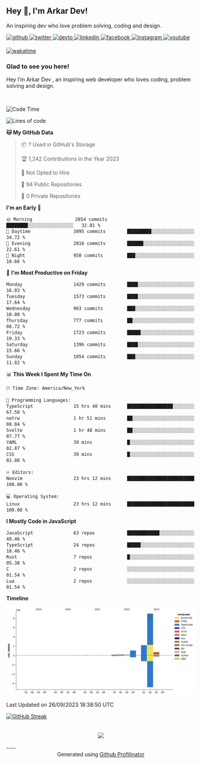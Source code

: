 ## Hey 👋, I'm Arkar Dev!  

An inspiring dev who love problem solving, coding and design.

<a href="https://github.com/Riley1101" target="_blank">
<img src=https://img.shields.io/badge/github-%2324292e.svg?&style=for-the-badge&logo=github&logoColor=white alt=github style="margin-bottom: 5px;" />
</a>
<a href="https://twitter.com/arkardev" target="_blank">
<img src=https://img.shields.io/badge/twitter-%2300acee.svg?&style=for-the-badge&logo=twitter&logoColor=white alt=twitter style="margin-bottom: 5px;" />
</a>
<a href="https://dev.to/riley1101" target="_blank">
<img src=https://img.shields.io/badge/dev.to-%2308090A.svg?&style=for-the-badge&logo=dev.to&logoColor=white alt=devto style="margin-bottom: 5px;" />
</a>
<a href="https://linkedin.com/in/arkar-kaung-myat" target="_blank">
<img src=https://img.shields.io/badge/linkedin-%231E77B5.svg?&style=for-the-badge&logo=linkedin&logoColor=white alt=linkedin style="margin-bottom: 5px;" />
</a>
<a href="https://www.facebook.com/riley.eileen.75" target="_blank">
<img src=https://img.shields.io/badge/facebook-%232E87FB.svg?&style=for-the-badge&logo=facebook&logoColor=white alt=facebook style="margin-bottom: 5px;" />
</a>
<a href="https://instagram.com/rileys1101" target="_blank">
<img src=https://img.shields.io/badge/instagram-%23000000.svg?&style=for-the-badge&logo=instagram&logoColor=white alt=instagram style="margin-bottom: 5px;" />
</a>
<a href="https://www.youtube.com/channel/UC_RfEQCC3gL2AzsFFAABikg" target="_blank">
<img src=https://img.shields.io/badge/youtube-%23EE4831.svg?&style=for-the-badge&logo=youtube&logoColor=white alt=youtube style="margin-bottom: 5px;" />
</a>  
  
[![wakatime](https://wakatime.com/badge/user/cf23b6e3-75f8-4c04-b0e3-273191c8d2ec.svg)](https://wakatime.com/@cf23b6e3-75f8-4c04-b0e3-273191c8d2ec)


### Glad to see you here!  
Hey I’m Arkar Dev , an inspiring web developer who loves coding, problem solving and design.

<br/>

<!--START_SECTION:waka-->
![Code Time](http://img.shields.io/badge/Code%20Time-596%20hrs-blue)

![Lines of code](https://img.shields.io/badge/From%20Hello%20World%20I%27ve%20Written-13.7%20million%20lines%20of%20code-blue)

**🐱 My GitHub Data** 

> 📦 ? Used in GitHub's Storage 
 > 
> 🏆 1,242 Contributions in the Year 2023
 > 
> 🚫 Not Opted to Hire
 > 
> 📜 94 Public Repositories 
 > 
> 🔑 0 Private Repositories 
 > 
**I'm an Early 🐤** 

```text
🌞 Morning                2854 commits        ████████░░░░░░░░░░░░░░░░░   32.01 % 
🌆 Daytime                3095 commits        █████████░░░░░░░░░░░░░░░░   34.72 % 
🌃 Evening                2016 commits        ██████░░░░░░░░░░░░░░░░░░░   22.61 % 
🌙 Night                  950 commits         ███░░░░░░░░░░░░░░░░░░░░░░   10.66 % 
```
📅 **I'm Most Productive on Friday** 

```text
Monday                   1429 commits        ████░░░░░░░░░░░░░░░░░░░░░   16.03 % 
Tuesday                  1573 commits        ████░░░░░░░░░░░░░░░░░░░░░   17.64 % 
Wednesday                963 commits         ███░░░░░░░░░░░░░░░░░░░░░░   10.80 % 
Thursday                 777 commits         ██░░░░░░░░░░░░░░░░░░░░░░░   08.72 % 
Friday                   1723 commits        █████░░░░░░░░░░░░░░░░░░░░   19.33 % 
Saturday                 1396 commits        ████░░░░░░░░░░░░░░░░░░░░░   15.66 % 
Sunday                   1054 commits        ███░░░░░░░░░░░░░░░░░░░░░░   11.82 % 
```


📊 **This Week I Spent My Time On** 

```text
🕑︎ Time Zone: America/New_York

💬 Programming Languages: 
TypeScript               15 hrs 40 mins      █████████████████░░░░░░░░   67.50 % 
netrw                    1 hr 51 mins        ██░░░░░░░░░░░░░░░░░░░░░░░   08.04 % 
Svelte                   1 hr 48 mins        ██░░░░░░░░░░░░░░░░░░░░░░░   07.77 % 
YAML                     39 mins             █░░░░░░░░░░░░░░░░░░░░░░░░   02.87 % 
CSS                      39 mins             █░░░░░░░░░░░░░░░░░░░░░░░░   02.80 % 

🔥 Editors: 
Neovim                   23 hrs 12 mins      █████████████████████████   100.00 % 

💻 Operating System: 
Linux                    23 hrs 12 mins      █████████████████████████   100.00 % 
```

**I Mostly Code in JavaScript** 

```text
JavaScript               63 repos            ████████████░░░░░░░░░░░░░   48.46 % 
TypeScript               24 repos            █████░░░░░░░░░░░░░░░░░░░░   18.46 % 
Rust                     7 repos             █░░░░░░░░░░░░░░░░░░░░░░░░   05.38 % 
C                        2 repos             ░░░░░░░░░░░░░░░░░░░░░░░░░   01.54 % 
Lua                      2 repos             ░░░░░░░░░░░░░░░░░░░░░░░░░   01.54 % 
```



**Timeline**

![Lines of Code chart](https://raw.githubusercontent.com/Riley1101/Riley1101/main/assets/bar_graph.png)


 Last Updated on 26/09/2023 18:38:50 UTC
<!--END_SECTION:waka-->

[![GitHub Streak](https://streak-stats.demolab.com?user=Riley1101)](https://git.io/streak-stats)
  
<br/>  
<div align="center">
<img src="https://komarev.com/ghpvc/?username=Riley1101&&style=flat-square" align="center" />
</div>  
<br/>  
----
<div align="center">Generated using <a href="https://profilinator.rishav.dev/" target="_blank">Github Profilinator</a></div>

